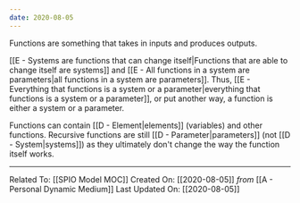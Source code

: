 ```yaml
---
date: 2020-08-05
---
```


Functions are something that takes in inputs and produces outputs. 

[[E - Systems are functions that can change itself|Functions that are able to change itself are systems]] and [[E - All functions in a system are parameters|all functions in a system are parameters]]. Thus, [[E - Everything that functions is a system or a parameter|everything that functions is a system or a parameter]], or put another way, a function is either a system or a parameter.  

Functions can contain [[D - Element|elements]] (variables) and other functions. Recursive functions are still [[D - Parameter|parameters]] (not [[D - System|systems]]) as they ultimately don't change the way the function itself works. 



---

Related To: [[SPIO Model MOC]]
Created On: [[2020-08-05]] *from* [[A - Personal Dynamic Medium]]
Last Updated On: [[2020-08-05]]